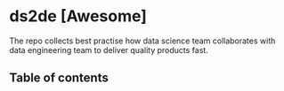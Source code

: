 # ds2de [Awesome]
The repo collects best practise how data science team collaborates with data engineering team to deliver quality products fast.

## Table of contents
